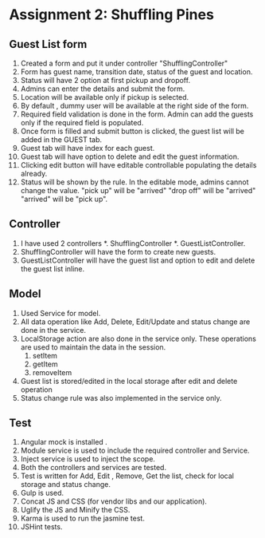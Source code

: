 # Assignment 2: Shuffling Pines

## Guest List form

1. Created a form and put it under controller "ShufflingController"
2. Form has guest name, transition date, status of the guest and location.
3. Status will have 2 option at first pickup and dropoff.
4. Admins can enter the details and submit the form.
5. Location will be available only if pickup is selected.
6. By default , dummy user will be available at the right side of the form.
7. Required field validation is done in the form. Admin can add the guests only if the required field is populated.
8. Once form is filled and submit button is clicked, the guest list will be added in the GUEST tab.
9. Guest tab will have index for each guest.
10. Guest tab will have option to delete and edit the guest information.
11. Clicking edit button will have editable controllable populating the details already.
12. Status will be shown by the rule. In the editable mode, admins cannot change the value.
      "pick up" will be "arrived"
      "drop off" will be "arrived"
      "arrived" will be "pick up". 

## Controller

1. I have used 2 controllers
    *. ShufflingController
    *. GuestListController.
2. ShufflingController will have the form to create new guests.
3. GuestListController will have the guest list and option to edit and delete the guest list inline.

## Model

1. Used Service for model.
2. All data operation like Add, Delete, Edit/Update and status change are done in the service.
3. LocalStorage action are also done in the service only. These operations are used to maintain the data in the session.
    1. setItem
    2. getItem
    3. removeItem
4. Guest list is stored/edited in the local storage after edit and delete operation
5. Status change rule was also implemented in the service only.

## Test

1. Angular mock is installed .
2. Module service is used to include the required controller and Service.
3. Inject service is used to inject the scope.
4. Both the controllers and services are tested. 
5. Test is written for Add, Edit , Remove, Get the list, check for local storage and status change.
4. Gulp is used.
5. Concat JS and CSS (for vendor libs and our application).
6. Uglify the JS and Minify the CSS.
7. Karma is used to run the jasmine test.
8. JSHint tests.

